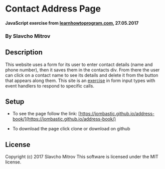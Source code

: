 # Contact Address Page

#### JavaScript exercise from [learnhowtoprogram.com](http://learnhowtoprogram.com), 27.05.2017

### By Slavcho Mitrov

## Description

This website uses a form for its user to enter contact details (name and phone number), then it saves them in the contacts div. From there the user can click on a contact name to see its details and delete it from the button that appears along them. This site is an [exercise](https://www.learnhowtoprogram.com/intro-to-programming/javascript-and-jquery-c950c9ce-679c-4678-ab1f-11881b766e22/practice-form-input-types) in form input types with event handlers to respond to specific calls.

## Setup

* To see the page follow the link: [https://jombastic.github.io/address-book/](https://jombastic.github.io/address-book/)

* To download the page click clone or download on github

## License

Copyright (c) 2017 Slavcho Mitrov
This software is licensed under the MIT license.
